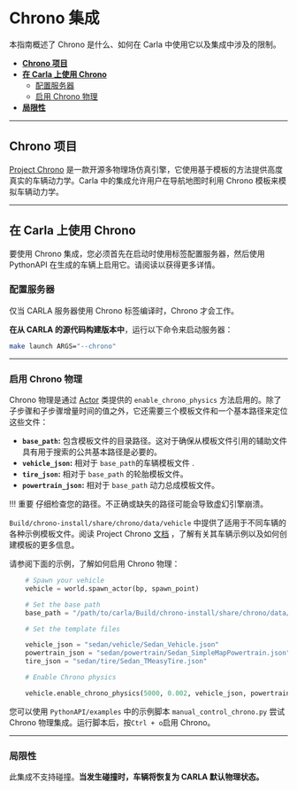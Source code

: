 # Chrono 集成

本指南概述了 Chrono 是什么、如何在 Carla 中使用它以及集成中涉及的限制。

- [__Chrono 项目__](#project-chrono)
- [__在 Carla 上使用 Chrono__](#using-chrono-on-carla)
    - [配置服务器](#configuring-the-server)
    - [启用 Chrono 物理](#enabling-chrono-physics)
- [__局限性__](#limitations)

---

## Chrono 项目

[Project Chrono](https://projectchrono.org/) 是一款开源多物理场仿真引擎，它使用基于模板的方法提供高度真实的车辆动力学。Carla 中的集成允许用户在导航地图时利用 Chrono 模板来模拟车辆动力学。

---

## 在 Carla 上使用 Chrono

要使用 Chrono 集成，您必须首先在启动时使用标签配置服务器，然后使用 PythonAPI 在生成的车辆上启用它。请阅读以获得更多详情。

### 配置服务器

仅当 CARLA 服务器使用 Chrono 标签编译时，Chrono 才会工作。

__在从 CARLA 的源代码构建版本中__，运行以下命令来启动服务器：

```sh
make launch ARGS="--chrono"
```

---

### 启用 Chrono 物理

Chrono 物理是通过 [Actor](python_api.md#carlaactor) 类提供的 `enable_chrono_physics` 方法启用的。除了子步骤和子步骤增量时间的值之外，它还需要三个模板文件和一个基本路径来定位这些文件： 

- __`base_path`:__ 包含模板文件的目录路径。这对于确保从模板文件引用的辅助文件具有用于搜索的公共基本路径是必要的。
- __`vehicle_json`:__ 相对于 `base_path`的车辆模板文件 .
- __`tire_json`:__ 相对于 `base_path` 的轮胎模板文件。
- __`powertrain_json`:__ 相对于 `base_path` 动力总成模板文件。

!!! 重要
    仔细检查您的路径。不正确或缺失的路径可能会导致虚幻引擎崩溃。

`Build/chrono-install/share/chrono/data/vehicle` 中提供了适用于不同车辆的各种示例模板文件。阅读 Project Chrono [文档](https://api.projectchrono.org/manual_vehicle.html) ，了解有关其车辆示例以及如何创建模板的更多信息。

请参阅下面的示例，了解如何启用 Chrono 物理：

```python
    # Spawn your vehicle
    vehicle = world.spawn_actor(bp, spawn_point)

    # Set the base path
    base_path = "/path/to/carla/Build/chrono-install/share/chrono/data/vehicle/"

    # Set the template files

    vehicle_json = "sedan/vehicle/Sedan_Vehicle.json"
    powertrain_json = "sedan/powertrain/Sedan_SimpleMapPowertrain.json"
    tire_json = "sedan/tire/Sedan_TMeasyTire.json"

    # Enable Chrono physics

    vehicle.enable_chrono_physics(5000, 0.002, vehicle_json, powertrain_json, tire_json, base_path)
```

您可以使用 `PythonAPI/examples` 中的示例脚本 `manual_control_chrono.py` 尝试 Chrono 物理集成。运行脚本后，按`Ctrl + o`启用 Chrono。

---

### 局限性

此集成不支持碰撞。__当发生碰撞时，车辆将恢复为 CARLA 默认物理状态。__
